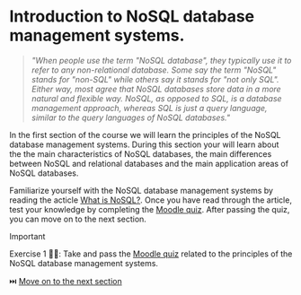 # Introduction to NoSQL database management systems.

> _"When people use the term "NoSQL database", they typically use it to refer to any non-relational database. Some say the term "NoSQL" stands for "non-SQL" while others say it stands for "not only SQL". Either way, most agree that NoSQL databases store data in a more natural and flexible way. NoSQL, as opposed to SQL, is a database management approach, whereas SQL is just a query language, similar to the query languages of NoSQL databases."_

In the first section of the course we will learn the principles of the NoSQL database management systems. During this section your will learn about the  the main characteristics of NoSQL databases, the main differences between NoSQL and relational databases and the main application areas of NoSQL databases.

Familiarize yourself with the NoSQL database management systems by reading the acticle [What is NoSQL?](https://www.mongodb.com/resources/basics/databases/nosql-explained). Once you have read through the article, test your knowledge by completing the [Moodle quiz](#TODO). After passing the quiz, you can move on to the next section.

> [!IMPORTANT]  
> Exercise 1 👨‍💻: Take and pass the [Moodle quiz](#TODO) related to the principles of the NoSQL database management systems.

⏭️ [Move on to the next section](./2-mongo-introduction.md)

